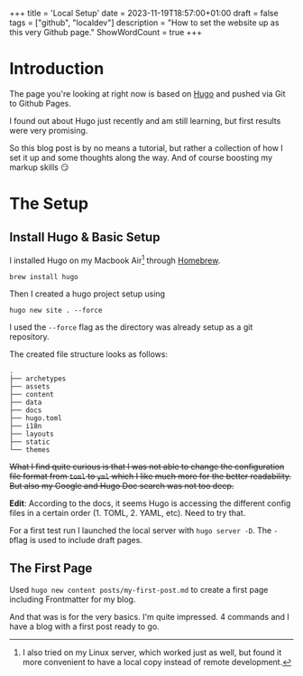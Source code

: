 +++
title = 'Local Setup'
date = 2023-11-19T18:57:00+01:00
draft = false
tags = ["github", "localdev"]
description = "How to set the website up as this very Github page."
ShowWordCount = true
+++

# Introduction

The page you're looking at right now is based on [Hugo](https://gohugo.io) and pushed via Git to Github Pages.

I found out about Hugo just recently and am still learning, but first results were very promising.

So this blog post is by no means a tutorial, but rather a collection of how I set it up and some thoughts along the way. And of course boosting my markup skills :smirk:

# The Setup

## Install Hugo & Basic Setup


I installed Hugo on my Macbook Air[^1] through [Homebrew](https://brew.sh).

`brew install hugo`

Then I created a hugo project setup using

`hugo new site . --force`

I used the `--force` flag as the directory was already setup as a git repository.

The created file structure looks as follows:

```shell
.
├── archetypes
├── assets
├── content
├── data
├── docs
├── hugo.toml
├── i18n
├── layouts
├── static
└── themes
```


~~What I find quite curious is that I was not able to change the configuration file format from `toml` to `yml` which I like much more for the better readability. But also my Google and Hugo Doc search was not too deep.~~

**Edit**: According to the docs, it seems Hugo is accessing the different config files in a certain order (1. TOML, 2. YAML, etc). Need to try that.

For a first test run I launched the local server with `hugo server -D`. The `-D`flag is used to include draft pages.

## The First Page

Used `hugo new content posts/my-first-post.md` to create a first page including Frontmatter for my blog.

And that was is for the very basics. I'm quite impressed. 4 commands and I have a blog with a first post ready to go. 


[^1]: I also tried on my Linux server, which worked just as well, but found it more convenient to have a local copy instead of remote development.